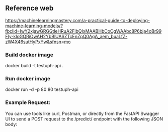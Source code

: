 ## Reference web 
https://machinelearningmastery.com/a-practical-guide-to-deploying-machine-learning-models/?fbclid=IwY2xjawGRGGtleHRuA2FlbQIxMAABHbCoCgWAAbc8P6bja4oBr99FIy-kloGQRiOwAH2YbBlUASZTcEnZpQ0AgA_aem_buaLfZ-zW4X46sutHyPxYw&sfnsn=mo
### Build docker image
docker build -t testuph-api .
### Run docker image
docker run -d -p 80:80 testuph-api
### Example Request:
You can use tools like curl, Postman, or directly from the FastAPI Swagger UI to send a POST request to the /predict/ endpoint with the following JSON body: <br>
